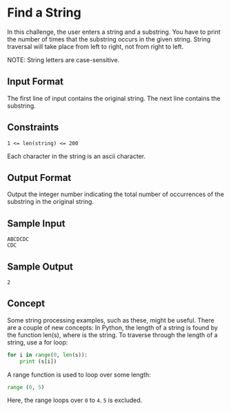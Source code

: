 # Find a String

In this challenge, the user enters a string and a substring. You have to print the number of times that the substring occurs in the given string. String traversal will take place from left to right, not from right to left.

NOTE: String letters are case-sensitive.

## Input Format

The first line of input contains the original string. The next line contains the substring.

## Constraints
```
1 <= len(string) <= 200
```
Each character in the string is an ascii character.

## Output Format

Output the integer number indicating the total number of occurrences of the substring in the original string.

## Sample Input
```
ABCDCDC
CDC
```

## Sample Output
```
2
```

## Concept

Some string processing examples, such as these, might be useful.
There are a couple of new concepts:
In Python, the length of a string is found by the function len(s), where  is the string.
To traverse through the length of a string, use a for loop:

```py
for i in range(0, len(s)):
    print (s[i])
```

A range function is used to loop over some length:

```py
range (0, 5)
```

Here, the range loops over `0` to `4`. `5` is excluded.